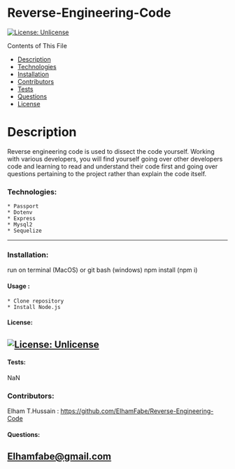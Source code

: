 # Reverse-Engineering-Code

  [![License: Unlicense](https://img.shields.io/badge/license-Unlicense-blue.svg)](http://unlicense.org/)

  Contents of This File
  * [Description](#description)
  * [Technologies](#technologies)
  * [Installation](#installation)
  * [Contributors](#contributors)
  * [Tests](#tests)
  * [Questions](#questions)
  * [License](#license)

  # Description 
  Reverse engineering code is used to dissect the code yourself. Working with various developers, you will find yourself going over other developers code and learning to read and understand their code first and going over questions pertaining to the project rather than explain the code itself.

  ### Technologies:

    * Passport
    * Dotenv
    * Express
    * Mysql2
    * Sequelize

 ---

  ### Installation:

  run on terminal (MacOS) or git bash (windows) npm install (npm i)

  #### Usage :

    * Clone repository  
    * Install Node.js


 #### License:
  [![License: Unlicense](https://img.shields.io/badge/license-Unlicense-blue.svg)](http://unlicense.org/)
  ---

  #### Tests:
  NaN

  ### Contributors:
  Elham T.Hussain : https://github.com/ElhamFabe/Reverse-Engineering-Code

  #### Questions:
  Elhamfabe@gmail.com
 ---

  
